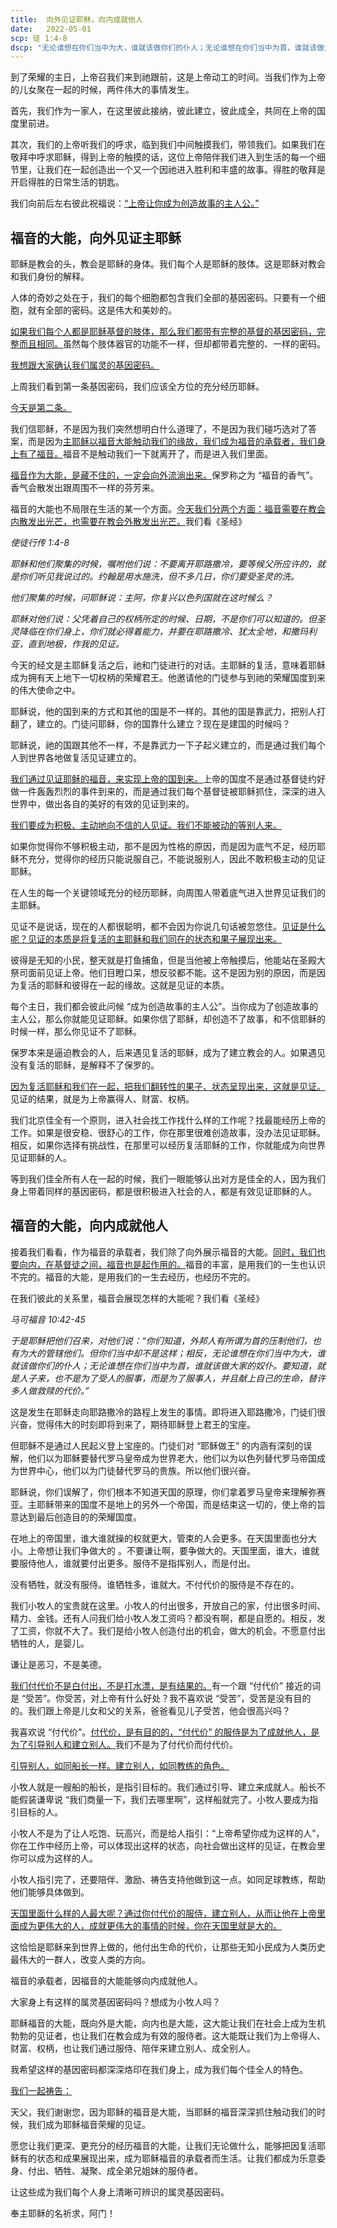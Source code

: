 ```yaml
---
title:  向外见证耶稣，向内成就他人
date:   2022-05-01
scp: 徒 1:4-8
dscp: "无论谁想在你们当中为大，谁就该做你们的仆人；无论谁想在你们当中为首，谁就该做大家的奴仆。要知道，就是人子来，也不是为了受人的服事，而是为了服事人，并且献上自己的生命，替许多人做救赎的代价。"
---
```


到了荣耀的主日，上帝召我们来到祂跟前，这是上帝动工的时间。当我们作为上帝的儿女聚在一起的时候，两件伟大的事情发生。

首先，我们作为一家人，在这里彼此接纳，彼此建立，彼此成全，共同在上帝的国度里前进。

其次，我们的上帝听我们的呼求，临到我们中间触摸我们，带领我们。如果我们在敬拜中呼求耶稣，得到上帝的触摸的话，这位上帝陪伴我们进入到生活的每一个细节里，让我们在一起创造出一个又一个因祂进入胜利和丰盛的故事。得胜的敬拜是开启得胜的日常生活的钥匙。

我们向前后左右彼此祝福说：<u>“上帝让你成为创造故事的主人公。”</u>

## 福音的大能，向外见证主耶稣


耶稣是教会的头，教会是耶稣的身体。我们每个人是耶稣的肢体。这是耶稣对教会和我们身份的解释。

人体的奇妙之处在于，我们的每个细胞都包含我们全部的基因密码。只要有一个细胞，就有全部的密码。这是伟大和美妙的。

<u>如果我们每个人都是耶稣基督的肢体，那么我们都带有完整的基督的基因密码，完整而且相同。</u>虽然每个肢体器官的功能不一样，但却都带着完整的、一样的密码。

<u>我想跟大家确认我们属灵的基因密码。</u>

上周我们看到第一条基因密码，我们应该全方位的充分经历耶稣。

<u>今天是第二条。</u>

我们信耶稣，不是因为我们突然想明白什么道理了，不是因为我们碰巧选对了答案，而是因为<u>主耶稣以福音大能触动我们的缘故，我们成为福音的承载者，我们身上有了福音。</u>福音不是触动我们一下就离开了，而是进入我们里面。

<u>福音作为大能，是藏不住的，一定会向外流淌出来。</u>保罗称之为 “福音的香气”。香气会散发出跟周围不一样的芬芳来。

福音的大能也不局限在生活的某一个方面。<u>今天我们分两个方面：福音需要在教会内散发出光芒，也需要在教会外散发出光芒。</u>我们看《圣经》

*使徒行传 1:4-8*

*耶稣和他们聚集的时候，嘱咐他们说：不要离开耶路撒冷，要等候父所应许的，就是你们听见我说过的。约翰是用水施洗，但不多几日，你们要受圣灵的洗。*

*他们聚集的时候，问耶稣说：主阿，你复兴以色列国就在这时候么？*

*耶稣对他们说：父凭着自己的权柄所定的时候、日期，不是你们可以知道的。但圣灵降临在你们身上，你们就必得着能力，并要在耶路撒冷、犹太全地，和撒玛利亚，直到地极，作我的见证。*

今天的经文是主耶稣复活之后，祂和门徒进行的对话。主耶稣的复活，意味着耶稣成为拥有天上地下一切权柄的荣耀君王。他邀请他的门徒参与到祂的荣耀国度到来的伟大使命之中。

耶稣说，他的国到来的方式和其他的国是不一样的。其他的国是靠武力，把别人打翻了，建立的。门徒问耶稣，你的国靠什么建立？现在是建国的时候吗？

耶稣说，祂的国跟其他不一样，不是靠武力一下子起义建立的，而是通过我们每个人到世界各地做复活见证建立的。

<u>我们通过见证耶稣的福音，来实现上帝的国到来。</u>上帝的国度不是通过基督徒约好做一件轰轰烈烈的事件到来的，而是通过我们每个基督徒被耶稣抓住，深深的进入世界中，做出各自的美好的有效的见证到来的。

<u>我们要成为积极、主动地向不信的人见证。我们不能被动的等别人来。</u>

如果你觉得你不够积极主动，那不是因为性格的原因，而是因为底气不足，经历耶稣不充分，觉得你的经历只能说服自己，不能说服别人，因此不敢积极主动的见证耶稣。

在人生的每一个关键领域充分的经历耶稣，向周围人带着底气进入世界见证我们的主耶稣。

见证不是说话，现在的人都很聪明，都不会因为你说几句话被忽悠住。<u>见证是什么呢？见证的本质是将复活的主耶稣和我们同在的状态和果子展现出来。</u>

彼得是无知的小民，整天就是打鱼捕鱼，但是当他被上帝触摸后，他能站在圣殿大祭司面前见证上帝。他们目瞪口呆，想反驳都不能。这不是因为别的原因，而是因为复活的耶稣和彼得在一起的缘故。这就是见证的本质。

每个主日，我们都会彼此问候 “成为创造故事的主人公”。当你成为了创造故事的主人公，那么你就能见证耶稣。如果你信了耶稣，却创造不了故事，和不信耶稣的时候一样，那么你见证不了耶稣。

保罗本来是逼迫教会的人，后来遇见复活的耶稣，成为了建立教会的人。如果遇见没有复活的耶稣，是解释不了保罗的。

<u>因为复活耶稣和我们在一起，把我们翻转性的果子、状态呈现出来，这就是见证。</u>见证的结果，就是为上帝赢得人、财富、权柄。

我们北京佳全有一个原则，进入社会找工作找什么样的工作呢？找最能经历上帝的工作。如果是很安稳、很舒心的工作，你在那里很难创造故事，没办法见证耶稣。相反，如果你选择有挑战性，在那里可以经历复活耶稣的工作，你就能成为向世界见证耶稣的人。

等到我们佳全所有人在一起的时候，我们一眼能够认出对方是佳全的人，因为我们身上带着同样的基因密码，都是很积极进入社会的人，都是有效见证耶稣的人。

## 福音的大能，向内成就他人

接着我们看看，作为福音的承载者，我们除了向外展示福音的大能。<u>同时，我们也要向内，在基督徒之间，福音也是起作用的。</u>福音的丰富，是用我们的一生也认识不完的。福音的大能，是用我们的一生去经历，也经历不完的。

在我们彼此的关系里，福音会展现怎样的大能呢？我们看《圣经》

*马可福音 10:42-45*

*于是耶稣把他们召来，对他们说：“你们知道，外邦人有所谓为首的压制他们，也有为大的管辖他们。但你们当中却不是这样；相反，无论谁想在你们当中为大，谁就该做你们的仆人；无论谁想在你们当中为首，谁就该做大家的奴仆。要知道，就是人子来，也不是为了受人的服事，而是为了服事人，并且献上自己的生命，替许多人做救赎的代价。”* 

这是发生在耶稣走向耶路撒冷的路程上发生的事情。即将进入耶路撒冷，门徒们很兴奋，觉得伟大的时刻即将到来了，期待耶稣登上君王的宝座。

但耶稣不是通过人民起义登上宝座的。门徒们对 “耶稣做王” 的内涵有深刻的误解，他们以为耶稣要替代罗马皇帝成为世界老大，他们以为以色列替代罗马帝国成为世界中心，他们以为门徒替代罗马的贵族。所以他们很兴奋。

耶稣说，你们误解了，你们根本不知道天国的原理，你们拿着罗马皇帝来理解弥赛亚。主耶稣带来的国度不是地上的另外一个帝国，而是结束这一切的，使上帝的旨意达到最后创造目的的荣耀国度。

在地上的帝国里，谁大谁就操的权就更大，管束的人会更多。在天国里面也分大小。上帝想让我们争做大的 。不要谦让啊，要争做大的。天国里面，谁大，谁就要服侍他人，谁就要付出更多。服侍不是指挥别人，而是付出。

没有牺牲，就没有服侍。谁牺牲多，谁就大。不付代价的服侍是不存在的。

我们小牧人的宝贵就在这里。小牧人的付出很多，开放自己的家，付出很多时间、精力、金钱。还有人问我们给小牧人发工资吗？都没有啊，都是自愿的。相反，发了工资，你就不大了。我们是给小牧人创造付出的机会，做大的机会。不愿意付出牺牲的人，是婴儿。

谦让是恶习，不是美德。

<u>我们付代价不是白付出，不是打水漂，是有结果的。</u>有一个跟 “付代价” 接近的词是 “受苦”。你受苦，对上帝有什么好处？我不喜欢说 “受苦”，受苦是没有目的的。我们跟上帝是儿女和父的关系，爸爸看见儿子受苦，他会很高兴吗？

我喜欢说 “付代价”。<u>付代价，是有目的的，“付代价” 的服侍是为了成就他人，是为了引导别人和建立别人。</u>我们不是为了付代价而付代价。

<u>引导别人，如同船长一样。建立别人，如同教练的角色。</u>

小牧人就是一艘船的船长，是指引目标的。我们通过引导、建立来成就人。船长不能假装谦卑说 “我们商量一下，我们去哪里啊”，这样船就完了。小牧人要成为指引目标的人。

小牧人不是为了让人吃饱、玩高兴，而是给人指引：“上帝希望你成为这样的人”，你在工作中经历上帝，可以体现出这样的状态，向社会做出这样的见证，在教会里你可以成为这样的人。

小牧人指引完了，还要陪伴、激励、祷告支持他做到这一点。如同足球教练，帮助他们能够具体做到。

<u>天国里面什么样的人最大呢？通过你付代价的服侍，建立别人，从而让他在上帝里面成为更伟大的人，成就更伟大的事情的时候，你在天国里就是大的。</u>

这恰恰是耶稣来到世界上做的，他付出生命的代价，让那些无知小民成为人类历史最伟大的一群人，改变人类的方向。

福音的承载者，因福音的大能能够向内成就他人。

大家身上有这样的属灵基因密码吗？想成为小牧人吗？

耶稣福音的大能，既向外是大能，向内也是大能，这大能让我们在社会上成为生机勃勃的见证者，也让我们在教会成为有效的服侍者。这大能既让我们为上帝得人、财富、权柄，也让我们通过服侍、陪伴来建立别人、成全别人。

我希望这样的基因密码都深深烙印在我们身上，成为我们每个佳全人的特色。

<u>我们一起祷告：</u>

天父，我们谢谢您，因为耶稣的福音是大能，当耶稣的福音深深抓住触动我们的时候，我们成为耶稣福音荣耀的见证。

愿您让我们更深、更充分的经历福音的大能，让我们无论做什么，能够把因复活耶稣有的状态和成果展现出来，成为耶稣福音的承载者而生活。让我们都成为乐意委身、付出、牺牲、凝聚、成全弟兄姐妹的服侍者。

让这些成为我们每个人身上清晰可辨识的属灵基因密码。

奉主耶稣的名祈求，阿门！